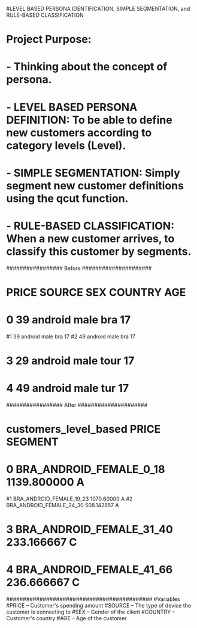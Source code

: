 #LEVEL BASED PERSONA IDENTIFICATION, SIMPLE SEGMENTATION, and RULE-BASED CLASSIFICATION

# Project Purpose:
# - Thinking about the concept of persona.
# - LEVEL BASED PERSONA DEFINITION: To be able to define new customers according to category levels (Level).
# - SIMPLE SEGMENTATION: Simply segment new customer definitions using the qcut function.
# - RULE-BASED CLASSIFICATION: When a new customer arrives, to classify this customer by segments.

################# Before #####################

# PRICE SOURCE SEX COUNTRY AGE
# 0 39 android male bra 17
#1 39 android male bra 17
#2 49 android male bra 17
# 3 29 android male tour 17
# 4 49 android male tur 17

################# After #####################

# customers_level_based PRICE SEGMENT
# 0 BRA_ANDROID_FEMALE_0_18 1139.800000 A
#1 BRA_ANDROID_FEMALE_19_23 1070.60000 A
#2 BRA_ANDROID_FEMALE_24_30 508.142857 A
# 3 BRA_ANDROID_FEMALE_31_40 233.166667 C
# 4 BRA_ANDROID_FEMALE_41_66 236.666667 C

############################################
#Variables
#PRICE – Customer's spending amount
#SOURCE – The type of device the customer is connecting to
#SEX – Gender of the client
#COUNTRY – Customer's country
#AGE – Age of the customer
